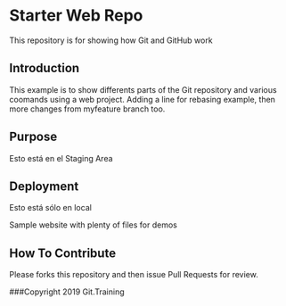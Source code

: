 # Starter Web Repo

This repository is for showing how Git and GitHub work
## Introduction
This example is to show differents parts of the Git repository and various coomands using a web project.
Adding a line for rebasing example, then more changes from myfeature branch too.

## Purpose
Esto está en el Staging Area

## Deployment
Esto está sólo en local

Sample website with plenty of files for demos



## How To Contribute
Please forks this repository and then issue Pull Requests for review.

###Copyright
2019 Git.Training